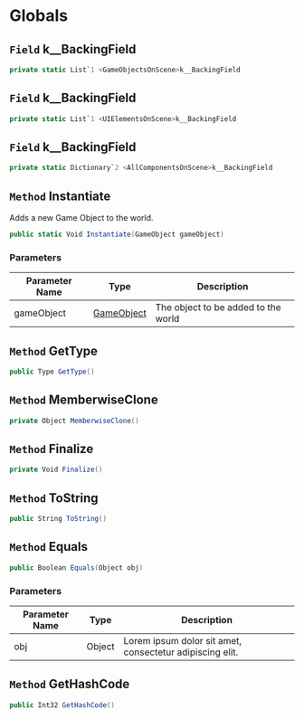 # Globals

## `Field` <GameObjectsOnScene>k__BackingField

```csharp
private static List`1 <GameObjectsOnScene>k__BackingField
```


## `Field` <UIElementsOnScene>k__BackingField

```csharp
private static List`1 <UIElementsOnScene>k__BackingField
```


## `Field` <AllComponentsOnScene>k__BackingField

```csharp
private static Dictionary`2 <AllComponentsOnScene>k__BackingField
```


## `Method` Instantiate
Adds a new Game Object to the world.
```csharp
public static Void Instantiate(GameObject gameObject)
```
### Parameters

| Parameter Name | Type | Description |
| --------- | --------- | --------- |
| gameObject | [GameObject](https://thiagomvas.github.io/GameEngine/Entities/GameObject.html) | The object to be added to the world |


## `Method` GetType

```csharp
public Type GetType()
```


## `Method` MemberwiseClone

```csharp
private Object MemberwiseClone()
```


## `Method` Finalize

```csharp
private Void Finalize()
```


## `Method` ToString

```csharp
public String ToString()
```


## `Method` Equals

```csharp
public Boolean Equals(Object obj)
```
### Parameters

| Parameter Name | Type | Description |
| --------- | --------- | --------- |
| obj | Object | Lorem ipsum dolor sit amet, consectetur adipiscing elit. |


## `Method` GetHashCode

```csharp
public Int32 GetHashCode()
```


